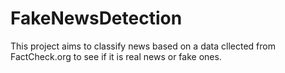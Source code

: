 # FakeNewsDetection
This project aims to classify news based on a data cllected from FactCheck.org to see if it is real news or fake ones.
